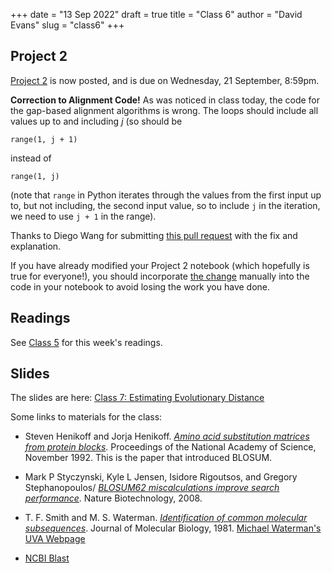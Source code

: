 +++
date = "13 Sep 2022"
draft = true
title = "Class 6"
author = "David Evans"
slug = "class6"
+++

## Project 2

[Project 2](/project2) is now posted, and is due on Wednesday, 21 September, 8:59pm.

**Correction to Alignment Code!** As was noticed in class today, the code for the gap-based alignment algorithms is wrong. The loops should include all values up to and including _j_ (so should be
```
range(1, j + 1)
```
instead of
```
range(1, j)
```
(note that `range` in Python iterates through the values from the first input up to, but not including, the second input value, so to include `j` in the iteration, we need to use `j + 1` in the range).

Thanks to Diego Wang for submitting [this pull request](https://github.com/computingbiology/Project-2-2022F/pull/1) with the fix and explanation.

If you have already modified your Project 2 notebook (which hopefully
is true for everyone!), you should incorporate [the
change](https://github.com/computingbiology/Project-2-2022F/pull/1/files)
manually into the code in your notebook to avoid losing the work you
have done. 

## Readings

See [Class 5](/class5) for this week's readings.

## Slides

The slides are here: [Class 7: Estimating Evolutionary Distance](https://www.dropbox.com/s/7rdahv7q85jq851/csbio-class7.pdf?dl=0)

Some links to materials for the class:

- Steven Henikoff and Jorja Henikoff. [_Amino acid substitution matrices from protein blocks_](https://www.ncbi.nlm.nih.gov/pmc/articles/PMC50453/pdf/pnas01096-0363.pdf). Proceedings of the National Academy of Science, November 1992. This is the paper that introduced BLOSUM.

- Mark P Styczynski, Kyle L Jensen, Isidore Rigoutsos, and Gregory Stephanopoulos/ [_BLOSUM62 miscalculations improve search performance_](https://www.nature.com/articles/nbt0308-274). Nature Biotechnology, 2008.

- T. F. Smith and M. S. Waterman. [_Identification of common molecular subsequences_](/docs/smithwaterman1981.pdf). Journal of Molecular Biology, 1981. [Michael Waterman's UVA Webpage](https://biocomplexity.virginia.edu/person/michael-s-waterman)

- [NCBI Blast](https://blast.ncbi.nlm.nih.gov/Blast.cgi)

